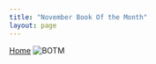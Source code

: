 ```yaml
---
title: "November Book Of the Month"
layout: page
---
```

[Home](https://papatakabookclub.github.io/)
![BOTM](papatakabookclub.github.io/images/NovBOTM.png)
